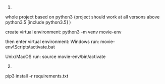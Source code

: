 1. 
whole project based on python3
(project should work at all versons above python3.5 [include python3.5] )

create virtual environment:
python3 -m venv movie-env

then enter virtual environment:
Windows run:
movie-env\Scripts\activate.bat

Unix/MacOS run:
source movie-env/bin/activate


2. 

pip3 install -r requirements.txt